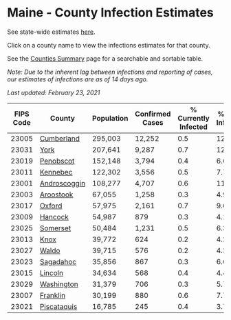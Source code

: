 # Maine - County Infection Estimates

See state-wide estimates [here](/infections/us-me).

Click on a county name to view the infections estimates for that county.

See the [Counties Summary](/infections/summary-counties) page for a searchable and sortable table.

*Note: Due to the inherent lag between infections and reporting of cases, our estimates of infections are as of 14 days ago.*

*Last updated: February 23, 2021*

|   FIPS Code |                       County |   Population |   Confirmed Cases |   % Currently Infected |   % Total Infected |
|-------------|------------------------------|--------------|-------------------|------------------------|--------------------|
|       23005 |     [Cumberland](cumberland) |      295,003 |            12,252 |                    0.5 |               12.2 |
|       23031 |                 [York](york) |      207,641 |             9,287 |                    0.7 |               12.2 |
|       23019 |       [Penobscot](penobscot) |      152,148 |             3,794 |                    0.4 |                6.6 |
|       23011 |         [Kennebec](kennebec) |      122,302 |             3,556 |                    0.5 |                7.7 |
|       23001 | [Androscoggin](androscoggin) |      108,277 |             4,707 |                    0.6 |               11.8 |
|       23003 |       [Aroostook](aroostook) |       67,055 |             1,258 |                    0.3 |                4.9 |
|       23017 |             [Oxford](oxford) |       57,975 |             2,161 |                    0.7 |                9.6 |
|       23009 |           [Hancock](hancock) |       54,987 |               879 |                    0.3 |                4.1 |
|       23025 |         [Somerset](somerset) |       50,484 |             1,231 |                    0.5 |                6.3 |
|       23013 |                 [Knox](knox) |       39,772 |               624 |                    0.2 |                4.2 |
|       23027 |               [Waldo](waldo) |       39,715 |               576 |                    0.2 |                4.3 |
|       23023 |       [Sagadahoc](sagadahoc) |       35,856 |               867 |                    0.3 |                6.6 |
|       23015 |           [Lincoln](lincoln) |       34,634 |               568 |                    0.4 |                4.4 |
|       23029 |     [Washington](washington) |       31,379 |               706 |                    0.3 |                5.7 |
|       23007 |         [Franklin](franklin) |       30,199 |               880 |                    0.6 |                7.7 |
|       23021 |   [Piscataquis](piscataquis) |       16,785 |               245 |                    0.4 |                3.7 |